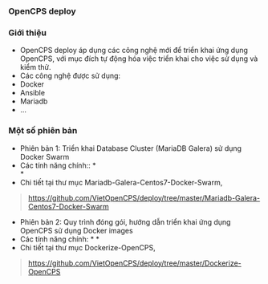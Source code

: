 ### OpenCPS deploy  

### Giới thiệu
* OpenCPS deploy áp dụng các công nghệ mới để triển khai ứng dụng OpenCPS, với mục đích tự động hóa việc triển khai cho việc sử dụng và kiểm thử.  
* Các công nghệ được sử dụng:  
 * Docker  
 * Ansible  
 * Mariadb  
 * ...

###  Một số phiên bản

* Phiên bản 1: Triển khai Database Cluster (MariaDB Galera) sử dụng Docker Swarm
 * Các tính năng chính::
   *  
   *
 * Chi tiết tại thư mục Mariadb-Galera-Centos7-Docker-Swarm,  
 >  https://github.com/VietOpenCPS/deploy/tree/master/Mariadb-Galera-Centos7-Docker-Swarm  

* Phiên bản 2: Quy trình đóng gói, hướng dẫn triển khai ứng dụng OpenCPS sử dụng Docker images
 * Các tính năng chính:
   * 
   *
 * Chi tiết tại thư mục Dockerize-OpenCPS,  
 > https://github.com/VietOpenCPS/deploy/tree/master/Dockerize-OpenCPS  
